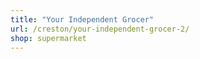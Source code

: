 ```yaml
---
title: "Your Independent Grocer"
url: /creston/your-independent-grocer-2/
shop: supermarket
---
```

